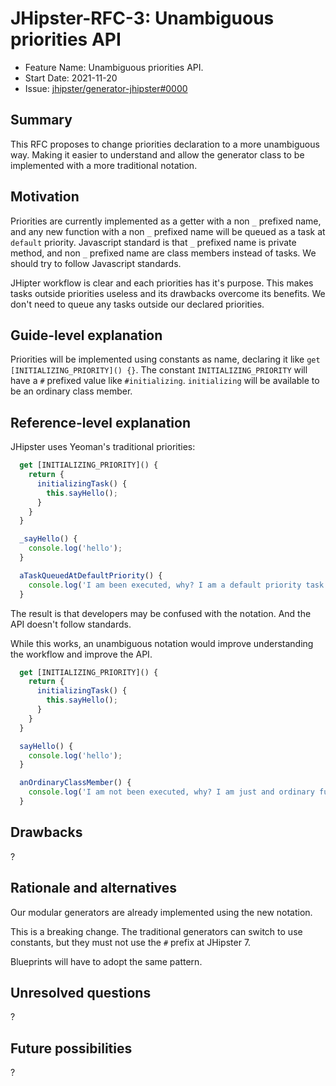 # JHipster-RFC-3: Unambiguous priorities API

<!-- This is a RFC template based on the Rust RFC process but simplified: https://github.com/rust-lang/rfcs/ -->

- Feature Name: Unambiguous priorities API.
- Start Date: 2021-11-20
- Issue: [jhipster/generator-jhipster#0000](https://github.com/jhipster/generator-jhipster/0000)

## Summary

[summary]: #summary

This RFC proposes to change priorities declaration to a more unambiguous way. Making it easier to understand and allow the generator class to be implemented with a more traditional notation.

## Motivation

[motivation]: #motivation

Priorities are currently implemented as a getter with a non `_` prefixed name, and any new function with a non `_` prefixed name will be queued as a task at `default` priority. Javascript standard is that `_` prefixed name is private method, and non `_` prefixed name are class members instead of tasks. We should try to follow Javascript standards.

JHipter workflow is clear and each priorities has it's purpose. This makes tasks outside priorities useless and its drawbacks overcome its benefits. We don't need to queue any tasks outside our declared priorities.

## Guide-level explanation

[guide-level-explanation]: #guide-level-explanation

Priorities will be implemented using constants as name, declaring it like `get [INITIALIZING_PRIORITY]() {}`. The constant `INITIALIZING_PRIORITY` will have a `#` prefixed value like `#initializing`. `initializing` will be available to be an ordinary class member.

## Reference-level explanation

[reference-level-explanation]: #reference-level-explanation

JHipster uses Yeoman's traditional priorities:

```js
  get [INITIALIZING_PRIORITY]() {
    return {
      initializingTask() {
        this.sayHello();
      }
    }
  }

  _sayHello() {
    console.log('hello');
  }

  aTaskQueuedAtDefaultPriority() {
    console.log('I am been executed, why? I am a default priority task.');
  }
```

The result is that developers may be confused with the notation. And the API doesn't follow standards.

While this works, an unambiguous notation would improve understanding the workflow and improve the API.

```js
  get [INITIALIZING_PRIORITY]() {
    return {
      initializingTask() {
        this.sayHello();
      }
    }
  }

  sayHello() {
    console.log('hello');
  }

  anOrdinaryClassMember() {
    console.log('I am not been executed, why? I am just and ordinary function.');
  }
```

## Drawbacks

[drawbacks]: #drawbacks

?

## Rationale and alternatives

[rationale-and-alternatives]: #rationale-and-alternatives

Our modular generators are already implemented using the new notation.

This is a breaking change. The traditional generators can switch to use constants, but they must not use the `#` prefix at JHipster 7.

Blueprints will have to adopt the same pattern.

## Unresolved questions

[unresolved-questions]: #unresolved-questions

?

## Future possibilities

[future-possibilities]: #future-possibilities

?

